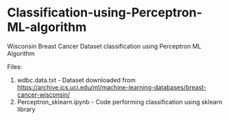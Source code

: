 # Classification-using-Perceptron-ML-algorithm
Wisconsin Breast Cancer Dataset classification using Perceptron ML Algorithm

Files:

1. wdbc.data.txt - Dataset downloaded from https://archive.ics.uci.edu/ml/machine-learning-databases/breast-cancer-wisconsin/
2. Perceptron_sklearn.ipynb - Code performing classification using sklearn library
